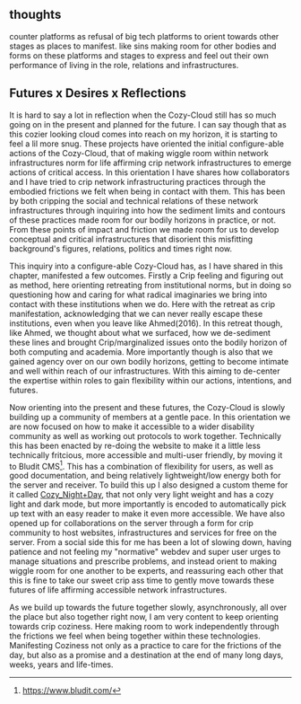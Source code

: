 ## thoughts

counter platforms as refusal of big tech platforms to orient towards other stages as places to manifest. like sins making room for other bodies and forms on these platforms and stages to express and feel out their own performance of living in the role, relations and infrastructures.

## Futures x Desires x Reflections

It is hard to say a lot in reflection when the Cozy-Cloud still has so much going on in the present and planned for the future. I can say though that as this cozier looking cloud comes into reach on my horizon, it is starting to feel a lil more snug. These projects have oriented the initial configure-able actions of the Cozy-Cloud, that of making wiggle room within network infrastructures norm for life affirming crip network infrastructures to emerge actions of critical access. In this orientation I have shares how collaborators and I have tried to crip network infrastructuring practices through the embodied frictions we felt when being in contact with them. This has been by both cripping the social and technical relations of these network infrastructures through inquiring into how the sediment limits and contours of these practices made room for our bodily horizons in practice, or not. From these points of impact and friction we made room for us to develop conceptual and critical infrastructures that  disorient this misfitting background's figures, relations, politics and times right now. 

This inquiry into a configure-able Cozy-Cloud has, as I have shared in this chapter, manifested a few outcomes. Firstly a Crip feeling and figuring out as method, here orienting retreating from institutional norms, but in doing so questioning how and caring for what radical imaginaries we bring into contact with these institutions when we do. Here with the retreat as crip manifestation, acknowledging that we can never really escape these institutions, even when you leave like Ahmed(2016). In this retreat though, like Ahmed, we thought about what we surfaced, how we de-sediment these lines and brought Crip/marginalized issues onto the bodily horizon of both computing and academia. More importantly though is also that we gained agency over on our own bodily horizons, getting to become intimate and well within reach of our infrastructures. With this aiming to de-center the expertise within roles to gain flexibility within our actions, intentions, and futures.

Now orienting into the present and these futures, the Cozy-Cloud is slowly building up a community of members at a gentle pace. In this orientation we are now focused on how to make it accessible to a wider disability community as well as working out protocols to work together. Technically this has been enacted by re-doing the website to make it a little less technically fritcious, more accessible and multi-user friendly, by moving it to Bludit CMS[^641]. This has a combination of flexibility for users, as well as good documentation, and being relatively lightweight/low energy both for the server and receiver. To build this up I also designed a custom theme for it called [Cozy_Night+Day](../../08_Artworks/Cozy-Cloud/Cozy_Night+Day/Cozy_Night+Day.md), that not only very light weight and has a cozy light and dark mode, but more importantly is encoded to automatically pick up text with an easy reader to make it even more accessible. We have also opened up for collaborations on the server through a form for crip community to host websites, infrastructures and services for free on the server. From a social side this for me has been a lot of slowing down, having patience and not feeling my "normative" webdev and super user urges to manage situations and prescribe problems, and instead orient to making wiggle room for one another to be experts, and reassuring each other that this is fine to take our sweet crip ass time to gently move towards these futures of life affirming accessible network infrastructures.

As we build up towards the future together slowly, asynchronously, all over the place but also together right now, I am very content to keep orienting towards crip coziness. Here making room to work independently through the frictions we feel when being together within these technologies.  Manifesting Coziness not only as a practice to care for the frictions of the day, but also as a promise and a destination at the end of many long days, weeks, years and life-times.

[^641]: https://www.bludit.com/